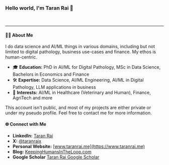 ### Hello world, I'm Taran Rai 👋
<br />

---

#### 🧑‍💻 About Me

I do data science and AI/ML things in various domains, including but not limited to digital pathology, business use-cases and finance. My ethos is human-centric.

- 🎓 **Education:** PhD in AI/ML for Digital Pathology, MSc in Data Science, Bachelors in Economics and Finance
- 🛠️ **Expertise:** Data Science, AI/ML Engineering, AI/ML in Digital Pathology, LLM applications in business
- 🤔 **Interests:** AI/ML in Healthcare (Veterinary and Human), Finance, AgriTech and more

This account isn't public, and most of my projects are either private or under my pseudo profile. Feel free to contact me for more information.

#### 🌐 Connect with Me

- **LinkedIn:** [Taran Rai](https://www.linkedin.com/in/taranrai)
- **X:** [@taranraix](https://www.x.com/taranraix)
- **Personal Website:** [www.taranrai.me](https://www.taranrai.me)
- **Blog:** [KeepingHumansInTheLoop.com](https://www.keepinghumansintheloop.com)
- **Google Scholar** [Taran Rai Google Scholar](https://scholar.google.co.uk/citations?user=-sK0WvQAAAAJ&hl=en)
<br>

<br clear="both">


###


<br />

###


###
